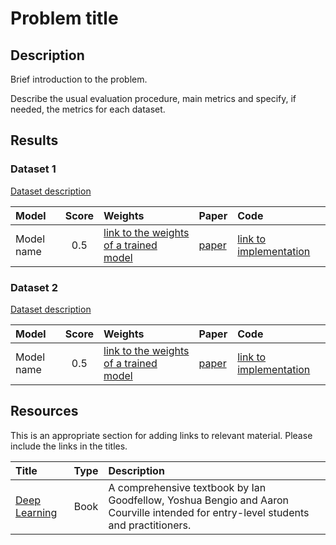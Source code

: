 # Problem title

## Description

Brief introduction to the problem.

Describe the usual evaluation procedure, main metrics and specify,
if needed, the metrics for each dataset.

## Results

### Dataset 1

[Dataset description](datasets/...)

| Model | Score | Weights | Paper | Code |
|:------|:-----:|:--------|:------|:-----|
| Model name | 0.5 | [link to the weights of a trained model]() | [paper](https://arxiv.org/abs/0000.00000) | [link to implementation]() |

### Dataset 2

[Dataset description](datasets/...)

| Model | Score | Weights | Paper | Code |
|:------|:-----:|:--------|:------|:-----|
| Model name | 0.5 | [link to the weights of a trained model]() | [paper](https://arxiv.org/abs/0000.00000) | [link to implementation]() |

## Resources

This is an appropriate section for adding links to relevant material.
Please include the links in the titles.

| Title | Type | Description |
|:------|:----:|:------------|
| [Deep Learning](http://www.deeplearningbook.org/) | Book | A comprehensive textbook by Ian Goodfellow, Yoshua Bengio and Aaron Courville intended for entry-level students and practitioners. |
